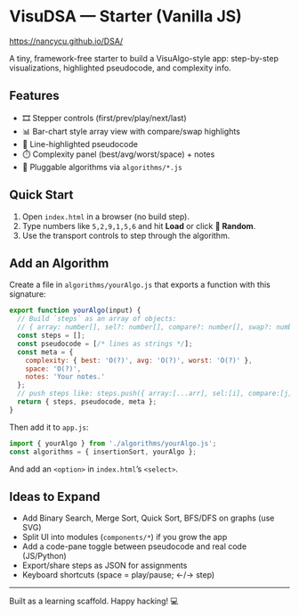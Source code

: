 # VisuDSA — Starter (Vanilla JS)

https://nancycu.github.io/DSA/

A tiny, framework-free starter to build a VisuAlgo-style app: step-by-step visualizations, highlighted pseudocode, and complexity info.

## Features
- 🎞️ Stepper controls (first/prev/play/next/last)
- 📊 Bar-chart style array view with compare/swap highlights
- 📜 Line-highlighted pseudocode
- ⏱️ Complexity panel (best/avg/worst/space) + notes
- 🧩 Pluggable algorithms via `algorithms/*.js`

## Quick Start
1. Open `index.html` in a browser (no build step).
2. Type numbers like `5,2,9,1,5,6` and hit **Load** or click **🎲 Random**.
3. Use the transport controls to step through the algorithm.

## Add an Algorithm
Create a file in `algorithms/yourAlgo.js` that exports a function with this signature:

```js
export function yourAlgo(input) {
  // Build `steps` as an array of objects:
  // { array: number[], sel?: number[], compare?: number[], swap?: number[], hlLines?: number[] }
  const steps = [];
  const pseudocode = [/* lines as strings */];
  const meta = {
    complexity: { best: 'O(?)', avg: 'O(?)', worst: 'O(?)' },
    space: 'O(?)',
    notes: 'Your notes.'
  };
  // push steps like: steps.push({ array:[...arr], sel:[i], compare:[j], swap:[k], hlLines:[1,2] })
  return { steps, pseudocode, meta };
}
```

Then add it to `app.js`:

```js
import { yourAlgo } from './algorithms/yourAlgo.js';
const algorithms = { insertionSort, yourAlgo };
```

And add an `<option>` in `index.html`’s `<select>`.

## Ideas to Expand
- Add Binary Search, Merge Sort, Quick Sort, BFS/DFS on graphs (use SVG)
- Split UI into modules (`components/*`) if you grow the app
- Add a code-pane toggle between pseudocode and real code (JS/Python)
- Export/share steps as JSON for assignments
- Keyboard shortcuts (space = play/pause; ←/→ step)

---

Built as a learning scaffold. Happy hacking! 💻
